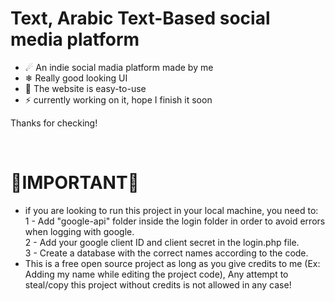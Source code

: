 <h1>Text, Arabic Text-Based social media platform</h1>
<ul>
  <li>☄ An indie social madia platform made by me</li>
  <li>❄ Really good looking UI</li>
  <li>🌌 The website is easy-to-use</li>
  <li>⚡ currently working on it, hope I finish it soon</li>
</ul>
<p>Thanks for checking!</p>
<br>
<h1>🚨IMPORTANT🚨</h1>
<ul>
  <li>if you are looking to run this project in your local machine, you need to:
    <br>   1 - Add "google-api" folder inside the login folder in order to avoid errors when logging with google.
    <br>   2 - Add your google client ID and client secret in the login.php file.
    <br>   3 - Create a database with the correct names according to the code.
  </li>
  <li>This is a free open source project as long as you give credits to me (Ex: Adding my name while editing the project code), Any attempt to steal/copy this project without credits is not allowed in any case!</li>
</ul>
